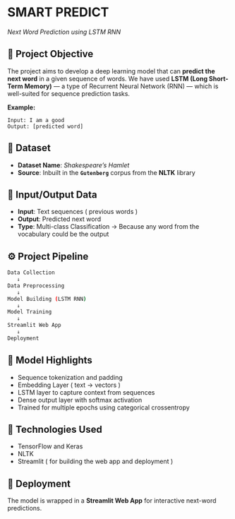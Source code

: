 # SMART PREDICT

*Next Word Prediction using LSTM RNN*

## 📌 Project Objective

The project aims to develop a deep learning model that can **predict the next word** in a given sequence of words.
We have used **LSTM (Long Short-Term Memory)** — a type of Recurrent Neural Network (RNN) — which is well-suited for sequence prediction tasks.

**Example:**

```
Input: I am a good  
Output: [predicted word]
```

## 📂 Dataset

* **Dataset Name**: *Shakespeare’s Hamlet*
* **Source**: Inbuilt in the **`Gutenberg`** corpus from the **NLTK** library

## 🧾 Input/Output Data

* **Input**: Text sequences ( previous words )
* **Output**: Predicted next word
* **Type**: Multi-class Classification
  → Because any word from the vocabulary could be the output

## ⚙️ Project Pipeline

```bash
Data Collection
   ↓
Data Preprocessing
   ↓
Model Building (LSTM RNN)
   ↓
Model Training
   ↓
Streamlit Web App
   ↓
Deployment
```

## 🧠 Model Highlights

* Sequence tokenization and padding
* Embedding Layer ( text -> vectors )
* LSTM layer to capture context from sequences
* Dense output layer with softmax activation
* Trained for multiple epochs using categorical crossentropy

## 🧪 Technologies Used

* TensorFlow and Keras
* NLTK
* Streamlit ( for building the web app and deployment )

## 🚀 Deployment

The model is wrapped in a **Streamlit Web App** for interactive next-word predictions.

